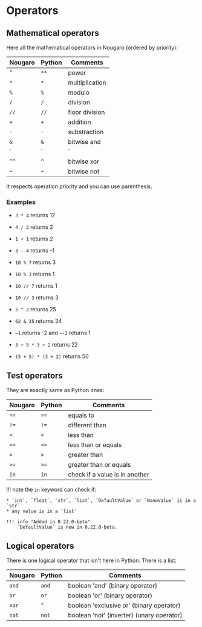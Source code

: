 # Operators

## Mathematical operators
Here all the mathematical operators in Nougaro (ordered by priority):

| Nougaro   | Python    | Comments                        |
|-----------|-----------|---------------------------------|
| `^`       | `**`      | power                           |
| `*`       | `*`       | multiplication                  |
| `%`       | `%`       | modulo                          |
| `/`       | `/`       | division                        |
| `//`      | `//`      | floor division                  |
| `+`       | `+`       | addition                        |
| `-`       | `-`       | substraction                    |
| `&`       | `&`       | bitwise and                     |
| `|`       | `|`       | bitwise or                      |
| `^^`      | `^`       | bitwise xor                     |
| `~`       | `~`       | bitwise not                     |

It respects operation priority and you can use parenthesis.

### Examples

* `3 * 4` returns 12
* `4 / 2` returns 2
* `1 + 1` returns 2
* `3 - 4` returns -1
* `10 % 7` returns 3
* `10 % 3` returns 1
* `10 // 7` returns 1
* `10 // 3` returns 3
* `5 ^ 2` returns 25
* `62 & 35` returns 34
* `~1` returns -2 and `~-2` returns 1

* `5 + 5 * 3 + 2` returns 22
* `(5 + 5) * (3 + 2)` returns 50

## Test operators
They are exactly same as Python ones:

| Nougaro   | Python    | Comments                        |
|-----------|-----------|---------------------------------|
| `==`      | `==`      | equals to                       |
| `!=`      | `!=`      | different than                  |
| `<`       | `<`       | less than                       |
| `<=`      | `<=`      | less than or equals             |
| `>`       | `>`       | greater than                    |
| `>=`      | `>=`      | greater than or equals          |
| `in`      | `in`      | check if a value is in another  |

!!! note
    the `in` keyword can check if:

    * `int`, `float`, `str`, `list`, `DefaultValue` or `NoneValue` is in a `str`
    * any value is in a `list`

    !!! info "Added in 0.22.0-beta"
        `DefaultValue` is new in 0.22.0-beta.

## Logical operators
There is one logical operator that isn't here in Python. There is a list:

| Nougaro   | Python    | Comments                                  |
|-----------|-----------|-------------------------------------------|
| `and`     | `and`     | boolean 'and' (binary operator)           |
| `or`      | `or`      | boolean 'or'  (binary operator)           |
| `xor`     | `^`       | boolean 'exclusive or' (binary operator)  |
| `not`     | `not`     | boolean 'not' (inverter) (unary operator) |

